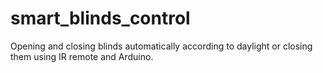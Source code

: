# smart_blinds_control
Opening and closing blinds automatically according to daylight  or closing them using IR remote and Arduino. 
